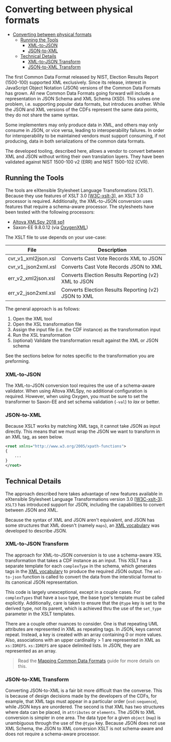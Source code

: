 # Converting between physical formats
<!-- TOC -->

- [Converting between physical formats](#converting-between-physical-formats)
    - [Running the Tools](#running-the-tools)
        - [XML-to-JSON](#xml-to-json)
        - [JSON-to-XML](#json-to-xml)
    - [Technical Details](#technical-details)
        - [XML-to-JSON Transform](#xml-to-json-transform)
        - [JSON-to-XML Transform](#json-to-xml-transform)

<!-- /TOC -->

The first Common Data Format released by NIST, Election Results Report (1500-100) supported XML exclusively. Since its release, interest in JavaScript Object Notation (JSON) versions of the Common Data Formats has grown. All new Common Data Formats going forward will include a representation in JSON Schema and XML Schema (XSD). This solves one problem, i.e. supporting popular data formats, but introduces another. While the JSON and XML versions of the CDFs represent the same data points, they do not share the same syntax.

Some implementers may only produce data in XML, and others may only consume in JSON, or vice versa, leading to interoperability failures. In order for interoperability to be maintained vendors must support consuming, if not producing, data in both serializations of the common data formats.

The developed tooling, described here, allows a vendor to convert between XML and JSON without writing their own translation layers. They have been validated against NIST 1500-100 v2 (ERR) and NIST 1500-102 (CVR).

## Running the Tools

The tools are eXtensible Stylesheet Language Transformations (XSLT). Because they use features of XSLT 3.0 [[W3C-xslt-3]](http://www.w3.org/TR/xslt-30/), an XSLT 3.0 processor is required. Additionally, the XML-to-JSON conversion uses features that require a schema-aware processor. The stylesheets have been tested with the following processors:

- [Altova XMLSpy 2018 sp1](https://www.altova.com/xmlspy-xml-editor)
- Saxon-EE 9.8.0.12 (via [OxygenXML](https://www.oxygenxml.com/download.html))

The XSLT file to use depends on your use-case:

|File               |Description                                         |
|-------------------|----------------------------------------------------|
|cvr_v1_xml2json.xsl|Converts Cast Vote Records XML to JSON              |
|cvr_v1_json2xml.xsl|Converts Cast Vote Records JSON to XML              |
|err_v2_xml2json.xsl|Converts Election Results Reporting (v2) XML to JSON|
|err_v2_json2xml.xsl|Converts Election Results Reporting (v2) JSON to XML|

The general approach is as follows:

1. Open the XML tool
2. Open the XSL transformation file
3. Assign the input file (i.e. the CDF instance) as the transformation input
4. Run the XSL transformation
5. (optional) Validate the transformation result against the XML or JSON schema

See the sections below for notes specific to the transformation you are preforming.

### XML-to-JSON

The XML-to-JSON conversion tool requires the use of a schema-aware validator. When using Altova XMLSpy, no additional configuration is required. However, when using Oxygen, you must be sure to set the transformer to Saxon-EE and set schema validation (`-val`) to *lax* or better.

### JSON-to-XML

Because XSLT works by matching XML tags, it cannot take JSON as input directly. This means that we must wrap the JSON we want to transform in an XML tag, as seen below.

```xml
<root xmlns="http://www.w3.org/2005/xpath-functions">
{
    ...
}
</root>
```

## Technical Details

The approach described here takes advantage of new features available in eXtensible Stylesheet Language Transformations version 3.0 [[W3C-xslt-3]](http://www.w3.org/TR/xslt-30/). `XSLT3` has introduced support for JSON, including the capabilities to convert between JSON and XML.

Because the syntax of XML and JSON aren't equivalent, and JSON has some structures that XML doesn't (namely `maps`), an [XML vocabulary](https://www.w3.org/TR/xslt-30/#schema-for-json) was developed to describe JSON.

### XML-to-JSON Transform

The approach for XML-to-JSON conversion is to use a schema-aware XSL transformation that takes a CDF instance as an input. This XSLT has a separate template for each `complexType` in the schema, which generates tags in the [XML vocabulary](https://www.w3.org/TR/xslt-30/#schema-for-json) to produce the required JSON output. The `xml-to-json` function is called to convert the data from the intersticial format to its canonical JSON representation.

This code is largely unexceptional, except in a couple cases. For `complexTypes` that have a `base` type, the base type's template must be called explicitly. Additionally, care is taken to ensure that the `@type` key is set to the derived type, not its parent, which is achieved thru the use of the `set_type` parameter in the XSLT templates.

There are a couple other nuances to consider. One is that repeating UML attributes are represented in XML as repeating tags. In JSON, keys cannot repeat. Instead, a key is created with an array containing 0 or more values. Also, associations with an upper cardinality > 1 are represented in XML as `xs:IDREFS`. `xs:IDREFS` are space delimited lists. In JSON, they are represented as an array.

> Read the [Mapping Common Data Formats](https://github.com/HiltonRoscoe/CDFPrototype/blob/master/mapping.md) guide for more details on this.

### JSON-to-XML Transform

Converting JSON-to-XML is a fair bit more difficult than the converse. This is because of design decisions made by the developers of the CDFs, for example, that XML tags must appear in a particular order (`xsd:sequence`), while JSON keys are unordered. The second is that XML has two structures where data can be placed, in `attributes` or `elements`. The JSON to XML conversion is simpler in one area. The data type for a given `object` (`map`) is unambiguous through the use of the `@type` key. Because JSON does not use XML Schema, the JSON to XML conversion XSLT is not schema-aware and does not require a schema-aware processor.

